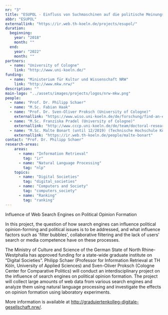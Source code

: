 ```yaml
---
nr: "3"
title: "ESUPOL - Einfluss von Suchmaschinen auf die politische Meinungsbildung"
abbr: "ESUPOL"
externallink: "https://ir.web.th-koeln.de/projects/esupol/"
duration:
  beginning: 
    year: "2018"
    month: ""
  end: 
    year: "2022"
    month: ""
partners:
  - name: "University of Cologne"
    link: "http://www.uni-koeln.de/"
funding:
  - name: "Ministerium für Kultur und Wissenschaft NRW"
    link: "http://www.mkw.nrw/"
description: ""
main-logo: "../assets/images/projects/logos/nrw-mkw.png"
people:
  - name: "Prof. Dr. Philipp Schaer"
  - name: "M.Sc. Fabian Haak"
  - name: "Prof. Dr. Sven-Oliver Proksch (University of Cologne)"
    externallink: "https://www.wiso.uni-koeln.de/de/forschung/find-an-expert/experts/prof-dr-sven-oliver-proksch/"
  - name: "M.Sc. Franziska Pradel (University of Cologne)"
    externallink: "http://www.cccp.uni-koeln.de/de/team/doctoral-researchers/franziska-pradel/"
  - name: "M.Sc. Malte Bonart (until 12/2019) (Technische Hochschule Köln)"
    externallink: "https://ir.web.th-koeln.de/people/malte-bonart"
contact: "Prof. Dr. Philipp Schaer"
research-areas:
    areas:
      - name: "Information Retrieval"
        tag: "ir"
      - name: "Natural Language Processing"
        tag: "nlp"
    topics:
      - name: "Digital Societies"
        tag: "digital_societies"
      - name: "Computers and Society"
        tag: "computers_society"
      - name: "Ranking"
        tag: "ranking"
---
```

Influence of Web Search Engines on Political Opinion Formation

<!--more-->In this project, the question of how search engines can influence political opinion-forming and political issues is to be addressed, and what influence factors such as 'filter bubbles', collaborative filtering and the lack of users' search or media competence have on these processes.<!--more-->

The Ministry of Culture and Science of the German State of North Rhine-Westphalia has approved funding for a state-wide graduate institute on “Digital Societies”. Philipp Schaer (Professor for Information Retrieval at TH Köln, University of Applied Sciences) and Sven-Oliver Proksch (Cologne Center for Comparative Politics) will conduct an interdisciplinary project on the influence of search engines on political opinion formation. The project will collect large amounts of web data from various search engines and analyze them using natural language processing and investigate the effects on opinion formation using laboratory experiments.

More information is available at <http://graduiertenkolleg-digitale-gesellschaft.nrw/>.